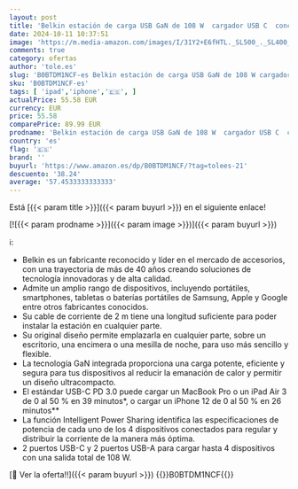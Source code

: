 ```yaml
---
layout: post
title: 'Belkin estación de carga USB GaN de 108 W  cargador USB C  concentrador de carga rápida  2 puertos USB-C y 2 puertos USB-A para MacBook  Pro  Air  iPhone 15  iPad Pro  Air  Samsung Galaxy y otros'
date: 2024-10-11 10:37:51
image: 'https://m.media-amazon.com/images/I/31Y2+E6fHTL._SL500_._SL400_.jpg'
comments: true
category: ofertas
author: 'tole.es'
slug: 'B0BTDM1NCF-es Belkin estación de carga USB GaN de 108 W cargador USB C...'
sku: 'B0BTDM1NCF-es'
tags: [ 'ipad','iphone','🇪🇸', ]
actualPrice: 55.58 EUR
currency: EUR
price: 55.58
comparePrice: 89.99 EUR
prodname: 'Belkin estación de carga USB GaN de 108 W  cargador USB C  concentrador de carga rápida  2 puertos USB-C y 2 puertos USB-A para MacBook  Pro  Air  iPhone 15  iPad Pro  Air  Samsung Galaxy y otros'
country: 'es'
flag: '🇪🇸'
brand: ''
buyurl: 'https://www.amazon.es/dp/B0BTDM1NCF/?tag=tolees-21'
descuento: '38.24'
average: '57.4533333333333'
---
```


Está [{{< param title >}}]({{< param buyurl >}}) en el siguiente enlace!

[![{{< param prodname >}}]({{< param image >}})]({{< param buyurl >}})

ℹ️:

- Belkin es un fabricante reconocido y líder en el mercado de accesorios, con una trayectoria de más de 40 años creando soluciones de tecnología innovadoras y de alta calidad.
- Admite un amplio rango de dispositivos, incluyendo portátiles, smartphones, tabletas o baterías portátiles de Samsung, Apple y Google entre otros fabricantes conocidos.
- Su cable de corriente de 2 m tiene una longitud suficiente para poder instalar la estación en cualquier parte.
- Su original diseño permite emplazarla en cualquier parte, sobre un escritorio, una encimera o una mesilla de noche, para uso más sencillo y flexible.
- La tecnología GaN integrada proporciona una carga potente, eficiente y segura para tus dispositivos al reducir la emanación de calor y permitir un diseño ultracompacto.
- El estándar USB-C PD 3.0 puede cargar un MacBook Pro o un iPad Air 3 de 0 al 50 % en 39 minutos*, o cargar un iPhone 12 de 0 al 50 % en 26 minutos**
- La función Intelligent Power Sharing identifica las especificaciones de potencia de cada uno de los 4 dispositivos conectados para regular y distribuir la corriente de la manera más óptima.
- 2 puertos USB-C y 2 puertos USB-A para cargar hasta 4 dispositivos con una salida total de 108 W.

[🛒 Ver la oferta!!]({{< param buyurl >}})
{{<world>}}B0BTDM1NCF{{</world>}}
